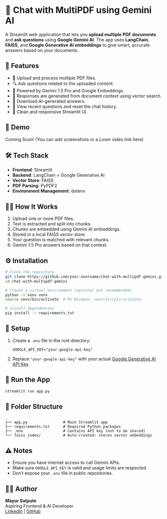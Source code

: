 # 💬 Chat with MultiPDF using Gemini AI

A Streamlit web application that lets you **upload multiple PDF documents** and **ask questions** using **Google Gemini AI**. The app uses **LangChain**, **FAISS**, and **Google Generative AI embeddings** to give smart, accurate answers based on your documents.

## 🚀 Features

- 📄 Upload and process multiple PDF files.
- 🔍 Ask questions related to the uploaded content.
- 🧠 Powered by Gemini 1.5 Pro and Google Embeddings.
- 🧾 Responses are generated from document context using vector search.
- 💾 Download AI-generated answers.
- 🔁 View recent questions and reset the chat history.
- 🎨 Clean and responsive Streamlit UI.

## 📸 Demo

Coming Soon! (You can add screenshots or a Loom video link here)

## 🛠️ Tech Stack

- **Frontend**: Streamlit
- **Backend**: LangChain + Google Generative AI
- **Vector Store**: FAISS
- **PDF Parsing**: PyPDF2
- **Environment Management**: dotenv

## 🧑‍💻 How It Works

1. Upload one or more PDF files.
2. Text is extracted and split into chunks.
3. Chunks are embedded using Gemini AI embeddings.
4. Stored in a local FAISS vector store.
5. Your question is matched with relevant chunks.
6. Gemini 1.5 Pro answers based on that context.

## ⚙️ Installation

```bash
# Clone the repository
git clone https://github.com/your-username/chat-with-multipdf-gemini.git
cd chat-with-multipdf-gemini

# Create a virtual environment (optional but recommended)
python -m venv venv
source venv/bin/activate  # On Windows: venv\Scripts\activate

# Install dependencies
pip install -r requirements.txt
```

## 🔐 Setup

1. Create a `.env` file in the root directory:
   ```
   GOOGLE_API_KEY="your-google-api-key"
   ```
2. Replace `"your-google-api-key"` with your actual [Google Generative AI API Key](https://aistudio.google.com/app/apikey).

## 🧪 Run the App

```bash
streamlit run app.py
```

## 📁 Folder Structure

```
.
├── app.py                # Main Streamlit app
├── requirements.txt      # Required Python packages
├── .env                  # Contains API key (not to be shared)
└── faiss_index/          # Auto-created: stores vector embeddings
```

## ⚠️ Notes

- Ensure you have internet access to call Gemini APIs.
- Make sure `GOOGLE_API_KEY` is valid and usage limits are respected.
- Don’t expose your `.env` file in public repositories.

## 🧑‍🎓 Author

**Mayur Satpute**  
Aspiring Frontend & AI Developer  
[LinkedIn](https://www.linkedin.com/in/mayur7pute) | [GitHub](https://github.com/Mayur-Satpute)

